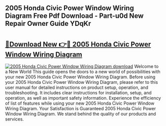 ## 2005 Honda Civic Power Window Wiring Diagram Free Pdf Download - Part-u0d New Repair Owner Guide YDqKr

# <h2><a href="http://dfr4vy.blite.top/?on=2005+Honda+Civic+Power+Window+Wiring+Diagram">🔗Download New 👉🔴 2005 Honda Civic Power Window Wiring Diagram</a></h2>

[![2005 Honda Civic Power Window Wiring Diagram download](https://i.imgur.com/lujVjoI.png)](http://dfr4vy.blite.top/?on=2005+Honda+Civic+Power+Window+Wiring+Diagram)
Welcome to a New World This guide opens the doors to a new world of possibilities with your new 2005 Honda Civic Power Window Wiring Diagram. Before using your 2005 Honda Civic Power Window Wiring Diagram, please refer to this user manual for detailed instructions on product setup, operation, and troubleshooting. It includes clear instructions for installation, setup, and operation, as well as important safety information. Experience the efficiency of list of features while using your new 2005 Honda Civic Power Window Wiring Diagram. Your Satisfaction is Guaranteed 2005 Honda Civic Power Window Wiring Diagram. We stand behind the quality of our products and services.
